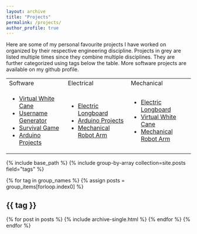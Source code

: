 ```yaml
---
layout: archive
title: "Projects"
permalink: /projects/
author_profile: true
---
```


<head>
<link rel="stylesheet" type="text/css" href="/assets/css/projects.css">
</head>

Here are some of my personal favourite projects I have worked on organized by their respective engineering discipline. Projects in grey are listed multiple times since they combine multiple disciplines. They are further categorized using tags below the table. More software projects are available on my github profile. 

<table>
    <tr>
        <td> Software </td>
        <td> Electrical </td>
        <td> Mechanical </td>
    </tr>
    <tr>
        <td>
            <ul>
                <li> <a href="/Virtual-Cane/" class="project-link-duplicate"> Virtual White Cane </a> </li>
                <li> <a href="/Username-Generator/" class="project-link"> Username Generator </a> </li>
                <li> <a href="/Survival-Game/" class="project-link"> Survival Game </a> </li>
                <li> <a href="/Arduino-Projects/" class="project-link-duplicate"> Arduino Projects </a> </li>
            </ul>
        </td>
        <td>
            <ul>
                <li> <a href="/Electric-Longboard/" class="project-link-duplicate">Electric Longboard </a> </li>
                <li> <a href="/Arduino-Projects/" class="project-link-duplicate"> Arduino Projects </a> </li>
                <li> <a href="/Robot-Arm/" class="project-link-duplicate"> Mechanical Robot Arm </a> </li>
            </ul>
        </td>
        <td>
            <ul>
                <li> <a href="/Electric-Longboard/" class="project-link-duplicate">Electric Longboard </a> </li>
                <li> <a href="/Virtual-Cane/" class="project-link-duplicate"> Virtual White Cane </a> </li>
                <li> <a href="/Robot-Arm/" class="project-link-duplicate"> Mechanical Robot Arm </a> </li>
            </ul>
        </td>
    </tr>
</table>

{% include base_path %}
{% include group-by-array collection=site.posts field="tags" %}

{% for tag in group_names %}
  {% assign posts = group_items[forloop.index0] %}
  <h2 id="{{ tag | slugify }}" class="archive__subtitle">{{ tag }}</h2>
  {% for post in posts %}
    {% include archive-single.html %}
  {% endfor %}
{% endfor %}